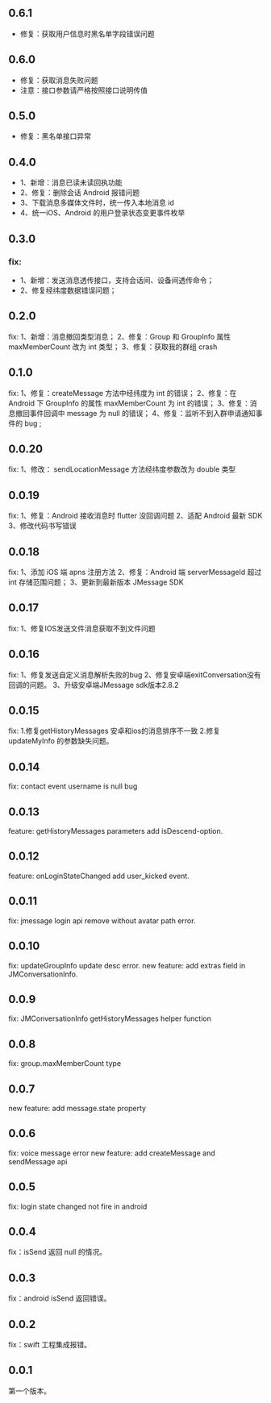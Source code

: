 ## 0.6.1
+ 修复：获取用户信息时黑名单字段错误问题
## 0.6.0
+ 修复：获取消息失败问题
+ 注意：接口参数请严格按照接口说明传值
## 0.5.0
+ 修复：黑名单接口异常
## 0.4.0
+ 1、新增：消息已读未读回执功能
+ 2、修复：删除会话 Android 报错问题
+ 3、下载消息多媒体文件时，统一传入本地消息 id 
+ 4、统一iOS、Android 的用户登录状态变更事件枚举
## 0.3.0
### fix:
+ 1、新增：发送消息透传接口，支持会话间、设备间透传命令；
+ 2、修复经纬度数据错误问题；
## 0.2.0
fix:
    1、新增：消息撤回类型消息；
    2、修复：Group 和 GroupInfo 属性 maxMemberCount 改为 int 类型；
    3、修复：获取我的群组 crash
    
## 0.1.0
fix:
    1、修复：createMessage 方法中经纬度为 int 的错误；
    2、修复：在 Android 下 GroupInfo 的属性 maxMemberCount 为 int 的错误；
    3、修复：消息撤回事件回调中 message 为 null 的错误；
    4、修复：监听不到入群申请通知事件的 bug ;
## 0.0.20
fix:
    1、修改： sendLocationMessage 方法经纬度参数改为 double 类型
## 0.0.19
fix:
    1、修复：Android 接收消息时 flutter 没回调问题
    2、适配 Android 最新 SDK
    3、修改代码书写错误
## 0.0.18
fix:
    1、添加 iOS 端 apns 注册方法
    2、修复：Android 端 serverMessageId 超过 int 存储范围问题；
    3、更新到最新版本 JMessage SDK
## 0.0.17
 fix:
    1、修复IOS发送文件消息获取不到文件问题
## 0.0.16
 fix:
    1、修复发送自定义消息解析失败的bug
    2、修复安卓端exitConversation没有回调的问题。
    3、升级安卓端JMessage sdk版本2.8.2

## 0.0.15
  fix:
    1.修复getHistoryMessages 安卓和ios的消息排序不一致
    2.修复updateMyInfo 的参数缺失问题。
## 0.0.14
 fix: contact event username is null bug

## 0.0.13
 feature: getHistoryMessages parameters add isDescend-option.

## 0.0.12
 feature: onLoginStateChanged add user_kicked event.

## 0.0.11
 fix: jmessage login api remove without avatar path error.

## 0.0.10
 fix: updateGroupInfo update desc error.
 new feature: add extras field in JMConversationInfo.

## 0.0.9
 
 fix: JMConversationInfo getHistoryMessages helper function

## 0.0.8
 
 fix: group.maxMemberCount type

## 0.0.7
 
 new feature: add message.state property

## 0.0.6
 
 fix: voice message error
 new feature: add createMessage and sendMessage api

## 0.0.5 
 
 fix: login state changed not fire in android

## 0.0.4

 fix：isSend 返回 null 的情况。

## 0.0.3

 fix：android isSend 返回错误。

## 0.0.2

 fix：swift 工程集成报错。

## 0.0.1

 第一个版本。
